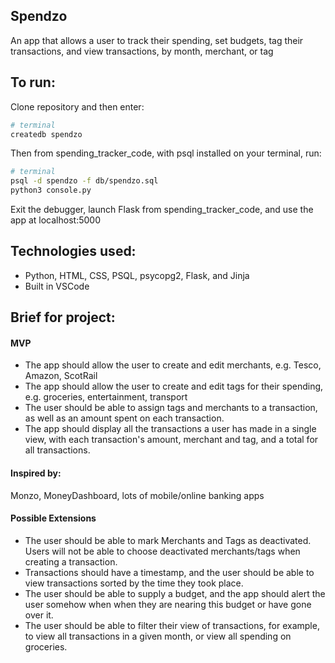 ## Spendzo

An app that allows a user to track their spending, set budgets, tag their transactions, and view transactions, by month, merchant, or tag

## To run:

Clone repository and then enter:

```bash
# terminal
createdb spendzo
```

Then from spending_tracker_code, with psql installed on your terminal, run:

```bash
# terminal
psql -d spendzo -f db/spendzo.sql
python3 console.py
```
Exit the debugger, launch Flask from spending_tracker_code, and use the app at localhost:5000

## Technologies used:

* Python, HTML, CSS, PSQL, psycopg2, Flask, and Jinja
* Built in VSCode

## Brief for project:

#### MVP

* The app should allow the user to create and edit merchants, e.g. Tesco, Amazon, ScotRail
* The app should allow the user to create and edit tags for their spending, e.g. groceries, entertainment, transport
* The user should be able to assign tags and merchants to a transaction, as well as an amount spent on each transaction.
* The app should display all the transactions a user has made in a single view, with each transaction's amount, merchant and tag, and a total for all transactions.

#### Inspired by:

Monzo, MoneyDashboard, lots of mobile/online banking apps

#### Possible Extensions

* The user should be able to mark Merchants and Tags as deactivated. Users will not be able to choose deactivated merchants/tags when creating a transaction. 
* Transactions should have a timestamp, and the user should be able to view transactions sorted by the time they took place.
* The user should be able to supply a budget, and the app should alert the user somehow when when they are nearing this budget or have gone over it.
* The user should be able to filter their view of transactions, for example, to view all transactions in a given month, or view all spending on groceries.
